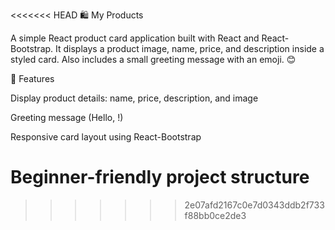 <<<<<<< HEAD
🛍️ My Products

A simple React product card application built with React and React-Bootstrap.
It displays a product image, name, price, and description inside a styled card.
Also includes a small greeting message with an emoji. 😊

🚀 Features

Display product details: name, price, description, and image

Greeting message (Hello, <your name>!)

Responsive card layout using React-Bootstrap

Beginner-friendly project structure
=======

>>>>>>> 2e07afd2167c0e7d0343ddb2f733f88bb0ce2de3

